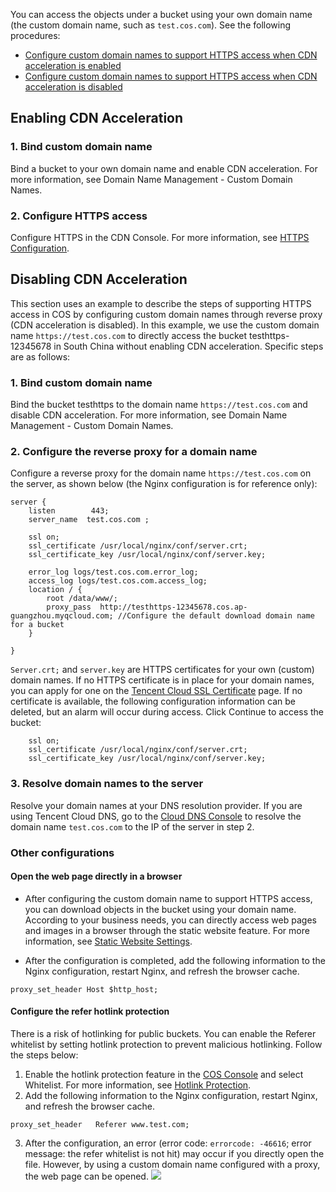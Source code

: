 You can access the objects under a bucket using your own domain name (the custom domain name, such as `test.cos.com`). See the following procedures:
- [Configure custom domain names to support HTTPS access when CDN acceleration is enabled](#1)
- [Configure custom domain names to support HTTPS access when CDN acceleration is disabled](#2)

<span id="1"></span>
## Enabling CDN Acceleration
### 1. Bind custom domain name
Bind a bucket to your own domain name and enable CDN acceleration. For more information, see Domain Name Management - Custom Domain Names.
### 2. Configure HTTPS access
Configure HTTPS in the CDN Console. For more information, see [HTTPS Configuration](https://intl.cloud.tencent.com/document/product/228/6295).

<span id="2"></span>
## Disabling CDN Acceleration
This section uses an example to describe the steps of supporting HTTPS access in COS by configuring custom domain names through reverse proxy (CDN acceleration is disabled). In this example, we use the custom domain name `https://test.cos.com` to directly access the bucket testhttps-12345678 in South China without enabling CDN acceleration. Specific steps are as follows:

### 1. Bind custom domain name
Bind the bucket testhttps to the domain name `https://test.cos.com` and disable CDN acceleration. For more information, see Domain Name Management - Custom Domain Names.
### 2. Configure the reverse proxy for a domain name
Configure a reverse proxy for the domain name `https://test.cos.com` on the server, as shown below (the Nginx configuration is for reference only):
```
server {
    listen        443;
    server_name  test.cos.com ;

    ssl on;
    ssl_certificate /usr/local/nginx/conf/server.crt;
    ssl_certificate_key /usr/local/nginx/conf/server.key;

    error_log logs/test.cos.com.error_log;
    access_log logs/test.cos.com.access_log;
    location / {
        root /data/www/;
        proxy_pass  http://testhttps-12345678.cos.ap-guangzhou.myqcloud.com; //Configure the default download domain name for a bucket 
    }
        
}
```
`Server.crt;` and `server.key` are HTTPS certificates for your own (custom) domain names. If no HTTPS certificate is in place for your domain names, you can apply for one on the [Tencent Cloud SSL Certificate](https://intl.cloud.tencent.com/product/ssl) page.
If no certificate is available, the following configuration information can be deleted, but an alarm will occur during access. Click Continue to access the bucket:

```
    ssl on;
    ssl_certificate /usr/local/nginx/conf/server.crt;
    ssl_certificate_key /usr/local/nginx/conf/server.key;
```

### 3. Resolve domain names to the server
Resolve your domain names at your DNS resolution provider. If you are using Tencent Cloud DNS, go to the [Cloud DNS Console]() to resolve the domain name `test.cos.com` to the IP of the server in step 2. 
### Other configurations
#### Open the web page directly in a browser
- After configuring the custom domain name to support HTTPS access, you can download objects in the bucket using your domain name. According to your business needs, you can directly access web pages and images in a browser through the static website feature. For more information, see [Static Website Settings](https://intl.cloud.tencent.com/document/product/436/6249).

- After the configuration is completed, add the following information to the Nginx configuration, restart Nginx, and refresh the browser cache.

```
proxy_set_header Host $http_host;
```
#### Configure the refer hotlink protection
There is a risk of hotlinking for public buckets. You can enable the Referer whitelist by setting hotlink protection to prevent malicious hotlinking. Follow the steps below:
1. Enable the hotlink protection feature in the [COS Console](https://console.cloud.tencent.com/cos5) and select Whitelist. For more information, see [Hotlink Protection](https://intl.cloud.tencent.com/document/product/436/6250).
2. Add the following information to the Nginx configuration, restart Nginx, and refresh the browser cache.
```
proxy_set_header   Referer www.test.com;
```
3. After the configuration, an error (error code: `errorcode: -46616`; error message: the refer whitelist is not hit) may occur if you directly open the file. However, by using a custom domain name configured with a proxy, the web page can be opened.
![](//mc.qcloudimg.com/static/img/005099e6a30398c600bb945b6b1c34e7/image.png)

